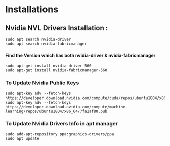 # Installations

## Nvidia NVL Drivers Installation : 

```
sudo apt search nvidia-driver
sudo apt search nvidia-fabricmanager
```
#### Find the Version which has both nvidia-driver & nvidia-fabricmanager

```
sudo apt-get install nvidia-driver-560
sudo apt-get install nvidia-fabricmanager-560
```

### To Update Nvidia Public Keys 
```
sudo apt-key adv --fetch-keys https://developer.download.nvidia.com/compute/cuda/repos/ubuntu1804/x86_64/3bf863cc.pub
sudo apt-key adv --fetch-keys https://developer.download.nvidia.com/compute/machine-learning/repos/ubuntu1804/x86_64/7fa2af80.pub
```

### To Update Nvidia Drivers Info in apt manager 
```
sudo add-apt-repository ppa:graphics-drivers/ppa
sudo apt update
```
